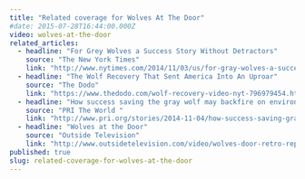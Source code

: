 ```yaml
---
title: "Related coverage for Wolves At The Door"
#date: 2015-07-28T16:44:00.000Z
video: wolves-at-the-door
related_articles:
  - headline: "For Grey Wolves a Success Story Without Detractors"
    source: "The New York Times"
    link: "http://www.nytimes.com/2014/11/03/us/for-gray-wolves-a-success-story-not-without-detractors.html?gwh=2DC8091F78720307313AE97889A45128&gwt=pay"
  - headline: "The Wolf Recovery That Sent America Into An Uproar"
    source: "The Dodo"
    link: "https://www.thedodo.com/wolf-recovery-video-nyt-796979454.html"
  - headline: "How success saving the gray wolf may backfire on environmentalists"
    source: "PRI The World "
    link: "http://www.pri.org/stories/2014-11-04/how-success-saving-gray-wolf-may-backfire-environmentalists"
  - headline: "Wolves at the Door"
    source: "Outside Television"
    link: "http://www.outsidetelevision.com/video/wolves-door-retro-report-new-york-times"
published: true
slug: related-coverage-for-wolves-at-the-door
---
```


